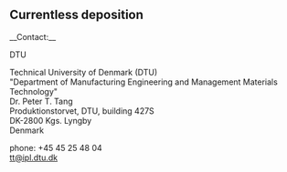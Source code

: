 ## Currentless deposition

<!--break-->__Contact:__

DTU

Technical University of Denmark (DTU)  
"Department of Manufacturing Engineering and Management
Materials Technology"  
Dr. Peter T. Tang  
Produktionstorvet, DTU, building 427S  
DK-2800 Kgs. Lyngby  
Denmark  

phone: +45 45 25 48 04  
tt@ipl.dtu.dk